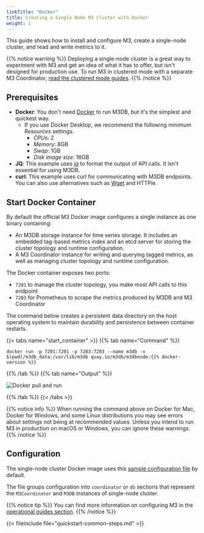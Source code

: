 ```yaml
---
linkTitle: "Docker"
title: Creating a Single Node M3 Cluster with Docker
weight: 1
---
```


This guide shows how to install and configure M3, create a single-node cluster, and read and write metrics to it.

{{% notice warning %}}
Deploying a single-node cluster is a great way to experiment with M3 and get an idea of what it has to offer, but isn't designed for production use. To run M3 in clustered mode with a separate M3 Coordinator, [read the clustered mode guides](/docs/cluster/).
{{% /notice %}}

## Prerequisites

-   **Docker**: You don't need [Docker](https://www.docker.com/get-started) to run M3DB, but it's the simplest and quickest way.
    -   If you use Docker Desktop, we recommend the following minimum _Resources_ settings.
        -   _CPUs_: 2
        -   _Memory_: 8GB
        -   _Swap_: 1GB
        -   _Disk image size_: 16GB
-   **JQ**: This example uses [jq](https://stedolan.github.io/jq/) to format the output of API calls. It isn't essential for using M3DB.
-   **curl**: This example uses curl for communicating with M3DB endpoints. You can also use alternatives such as [Wget](https://www.gnu.org/software/wget/) and HTTPie.

## Start Docker Container

By default the official M3 Docker image configures a single instance as one binary containing:

-   An M3DB storage instance for time series storage. It includes an embedded tag-based metrics index and an etcd server for storing the cluster topology and runtime configuration.
-   A M3 Coordinator instance for writing and querying tagged metrics, as well as managing cluster topology and runtime configuration.

The Docker container exposes two ports:

-   `7201` to manage the cluster topology, you make most API calls to this endpoint
-   `7203` for Prometheus to scrape the metrics produced by M3DB and M3 Coordinator

The command below creates a persistent data directory on the host operating system to maintain durability and persistence between container restarts.

{{< tabs name="start_container" >}}
{{% tab name="Command" %}}

```shell
docker run -p 7201:7201 -p 7203:7203 --name m3db -v $(pwd)/m3db_data:/var/lib/m3db quay.io/m3db/m3dbnode:{{% docker-version %}}
```

{{% /tab %}}
{{% tab name="Output" %}}

<!-- TODO: Perfect image, pref with terminalizer -->

![Docker pull and run](/docker-install.gif)

{{% /tab %}}
{{< /tabs >}}

{{% notice info %}}
When running the command above on Docker for Mac, Docker for Windows, and some Linux distributions you may see errors about settings not being at recommended values. Unless you intend to run M3 in production on macOS or Windows, you can ignore these warnings.
{{% /notice %}}

## Configuration

The single-node cluster Docker image uses this [sample configuration file](https://github.com/m3db/m3/blob/master/src/dbnode/config/m3dbnode-local-etcd.yml) by default.

The file groups configuration into `coordinator` or `db` sections that represent the `M3Coordinator` and `M3DB` instances of single-node cluster.

<!-- TODO: Replicate relevant sections -->

{{% notice tip %}}
You can find more information on configuring M3 in the [operational guides section](/docs/operational_guide/).
{{% /notice %}}

{{< fileinclude file="quickstart-common-steps.md" >}}
